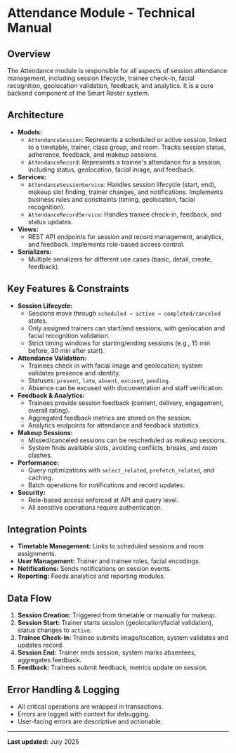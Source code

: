 # Attendance Module - Technical Manual

## Overview
The Attendance module is responsible for all aspects of session attendance management, including session lifecycle, trainee check-in, facial recognition, geolocation validation, feedback, and analytics. It is a core backend component of the Smart Roster system.

## Architecture
- **Models:**
  - `AttendanceSession`: Represents a scheduled or active session, linked to a timetable, trainer, class group, and room. Tracks session status, adherence, feedback, and makeup sessions.
  - `AttendanceRecord`: Represents a trainee's attendance for a session, including status, geolocation, facial image, and feedback.
- **Services:**
  - `AttendanceSessionService`: Handles session lifecycle (start, end), makeup slot finding, trainer changes, and notifications. Implements business rules and constraints (timing, geolocation, facial recognition).
  - `AttendanceRecordService`: Handles trainee check-in, feedback, and status updates.
- **Views:**
  - REST API endpoints for session and record management, analytics, and feedback. Implements role-based access control.
- **Serializers:**
  - Multiple serializers for different use cases (basic, detail, create, feedback).

## Key Features & Constraints
- **Session Lifecycle:**
  - Sessions move through `scheduled → active → completed/canceled` states.
  - Only assigned trainers can start/end sessions, with geolocation and facial recognition validation.
  - Strict timing windows for starting/ending sessions (e.g., 15 min before, 30 min after start).
- **Attendance Validation:**
  - Trainees check in with facial image and geolocation; system validates presence and identity.
  - Statuses: `present`, `late`, `absent`, `excused`, `pending`.
  - Absence can be excused with documentation and staff verification.
- **Feedback & Analytics:**
  - Trainees provide session feedback (content, delivery, engagement, overall rating).
  - Aggregated feedback metrics are stored on the session.
  - Analytics endpoints for attendance and feedback statistics.
- **Makeup Sessions:**
  - Missed/canceled sessions can be rescheduled as makeup sessions.
  - System finds available slots, avoiding conflicts, breaks, and room clashes.
- **Performance:**
  - Query optimizations with `select_related`, `prefetch_related`, and caching.
  - Batch operations for notifications and record updates.
- **Security:**
  - Role-based access enforced at API and query level.
  - All sensitive operations require authentication.

## Integration Points
- **Timetable Management:** Links to scheduled sessions and room assignments.
- **User Management:** Trainer and trainee roles, facial encodings.
- **Notifications:** Sends notifications on session events.
- **Reporting:** Feeds analytics and reporting modules.

## Data Flow
1. **Session Creation:** Triggered from timetable or manually for makeup.
2. **Session Start:** Trainer starts session (geolocation/facial validation), status changes to `active`.
3. **Trainee Check-in:** Trainee submits image/location, system validates and updates record.
4. **Session End:** Trainer ends session, system marks absentees, aggregates feedback.
5. **Feedback:** Trainees submit feedback, metrics update on session.

## Error Handling & Logging
- All critical operations are wrapped in transactions.
- Errors are logged with context for debugging.
- User-facing errors are descriptive and actionable.

---
**Last updated:** July 2025
